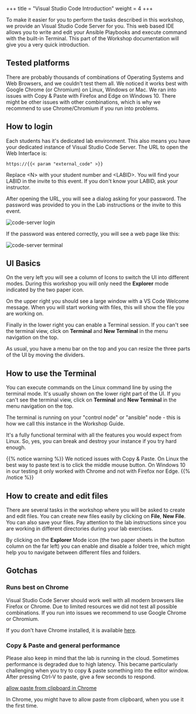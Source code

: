 +++
title = "Visual Studio Code Introduction"
weight = 4
+++

To make it easier for you to perform the tasks described in this workshop, we provide an Visual Studio Code Server for you. This web based IDE allows you to write and edit your Ansible Playbooks and execute command with the built-in Terminal. This part of the Workshop documentation will give you a very quick introduction.

## Tested platforms

There are probably thousands of combinations of Operating Systems and Web Browsers, and we couldn't test them all. We noticed it works best with Google Chrome (or Chromium) on Linux, Windows or Mac. We ran into issues with Copy & Paste with Firefox and Edge on Windows 10. There might be other issues with other combinations, which is why we recommend to use Chrome/Chromium if you run into problems.

## How to login

Each students has it's dedicated lab environment. This also means you have your dedicated instance of Visual Studio Code Server. The URL to open the Web Interface is:

    https://{{< param "external_code" >}}

Replace \<N\> with your student number and \<LABID\>. You will find your LABID in the invite to this event. If you don't know your LABID, ask your instructor.

After opening the URL, you will see a dialog asking for your password. The password was provided to you in the Lab instructions or the invite to this event.

![code-server login](../images/vscode-pwd.png)

If the password was entered correctly, you will see a web page like this:

![code-server terminal](../images/vscode-terminal.png)

## UI Basics

On the very left you will see a column of Icons to switch the UI into different modes. During this workshop you will only need the **Explorer** mode indicated by the two paper icon.

On the upper right you should see a large window with a VS Code Welcome message. When you will start working with files, this will show the file you are working on.

Finally in the lower right you can enable a Terminal session. If you can't see the terminal view, click on **Terminal** and **New Terminal** in the menu navigation on the top.

As usual, you have a menu bar on the top and you can resize the three parts of the UI by moving the dividers.

## How to use the Terminal

You can execute commands on the Linux command line by using the terminal mode. It's usually shown on the lower right part of the UI. If you can't see the terminal view, click on **Terminal** and **New Terminal** in the menu navigation on the top.

The terminal is running on your "control node" or "ansible" node - this is how we call this instance in the Workshop Guide.

It's a fully functional terminal with all the features you would expect from Linux. So, yes, you can break and destroy your instance if you try hard enough.

{{% notice warning %}}
We noticed issues with Copy & Paste. On Linux the best way to paste text is to click the middle mouse button. On Windows 10 in our testing it only worked with Chrome and not with Firefox nor Edge.
{{% /notice %}}

## How to create and edit files

There are several tasks in the workshop where you will be asked to create and edit files. You can create new files easily by clicking on **File**, **New File**. You can also save your files. Pay attention to the lab instructions since you are working in different directories during your lab exercises.

By clicking on the **Explorer** Mode icon (the two paper sheets in the button column on the far left) you can enable and disable a folder tree, which might help you to navigate between different files and folders.

## Gotchas

### Runs best on Chrome

Visual Studio Code Server should work well with all modern browsers like Firefox or Chrome. Due to limited resources we did not test all possible combinations. If you run into issues we recommend to use Google Chrome or Chromium.

If you don't have Chrome installed, it is available [here](https://google.com/chrome).

### Copy & Paste and general performance

Please also keep in mind that the lab is running in the cloud. Sometimes performance is degraded due to high latency. This became particularly challenging when you try to copy & paste something into the editor window. After pressing Ctrl-V to paste, give a few seconds to respond.

[allow paste from clipboard in Chrome](../../images/clipboard-chrome.png)

In Chrome, you might have to allow paste from clipboard, when you use it the first time.
